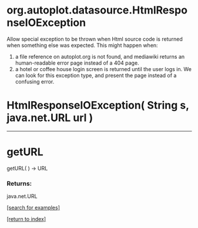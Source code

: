 # org.autoplot.datasource.HtmlResponseIOException

Allow special exception to be thrown when Html source code is returned when
 something else was expected.  This might happen when:
  1. a file reference on autoplot.org is not found, and mediawiki returns an human-readable error page instead of a 404 page.
  2. a hotel or coffee house login screen is returned until the user logs in.
 We can look for this exception type, and present the page instead of a confusing error.

# HtmlResponseIOException( String s, java.net.URL url )


***
<a name="getURL"></a>
# getURL
getURL(  ) &rarr; URL



### Returns:
java.net.URL


<a href="https://github.com/autoplot/dev/search?q=getURL&unscoped_q=getURL">[search for examples]</a>

<a href="https://github.com/autoplot/documentation/blob/master/javadoc/index-all.md">[return to index]</a>

